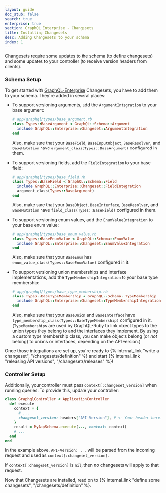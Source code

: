 ```yaml
---
layout: guide
doc_stub: false
search: true
enterprise: true
section: GraphQL Enterprise - Changesets
title: Installing Changesets
desc: Adding Changesets to your schema
index: 1
---
```


Changesets require some updates to the schema (to define changesets) and some updates to your controller (to receive version headers from clients).

### Schema Setup

To get started with [GraphQL-Enterprise](https://graphql.pro/enterprise) Changesets, you have to add them to your schema. They're added in several places:

- To support versioning arguments, add the `ArgumentIntegration` to your base argument:

    ```ruby
    # app/graphql/types/base_argument.rb
    class Types::BaseArgument < GraphQL::Schema::Argument
      include GraphQL::Enterprise::Changeset::ArgumentIntegration
    end
    ```

    Also, make sure that your `BaseField`, `BaseInputObject`, `BaseResolver`, and `BaseMutation` have `argument_class(Types::BaseArgument)` configured in them.

- To support versioning fields, add the `FieldIntegration` to your base field:

    ```ruby
    # app/graphql/types/base_field.rb
    class Types::BaseField < GraphQL::Schema::Field
      include GraphQL::Enterprise::Changeset::FieldIntegration
      argument_class(Types::BaseArgument)
    end
    ```

    Also, make sure that your `BaseObject`, `BaseInterface`, `BaseResolver`, and `BaseMutation` have `field_class(Types::BaseField)` configured in them.

- To support versioning enum values, add the `EnumValueIntegration` to your base enum value:

    ```ruby
    # app/graphql/types/base_enum_value.rb
    class Types::BaseEnumValue < GraphQL::Schema::EnumValue
      include GraphQL::Enterprise::Changeset::EnumValueIntegration
    end
    ```

    Also, make sure that your `BaseEnum` has `enum_value_class(Types::BaseEnumValue)` configured in it.

- To support versioning union memberships and interface implementations, add the `TypeMembershipIntegration` to your base type membership:

    ```ruby
    # app/graphql/types/base_type_membership.rb
    class Types::BaseTypeMembership < GraphQL::Schema::TypeMembership
      include GraphQL::Enterprise::Changeset::TypeMembershipIntegration
    end
    ```

    Also, make sure that your `BaseUnion` and `BaseInterface` have `type_membership_class(Types::BaseTypeMembership)` configured in it. (`TypeMembership`s are used by GraphQL-Ruby to link object types to the union types they belong to and the interfaces they implement. By using a custom type membership class, you can make objects belong (or _not_ belong) to unions or interfaces, depending on the API version.)

Once those integrations are set up, you're ready to {% internal_link "write a changeset", "/changesets/definition" %} and start {% internal_link "releasing API versions", "/changesets/releases" %}!

### Controller Setup

Additionally, your controller must pass `context[:changeset_version]` when running queries. To provide this, update your controller:

```ruby
class GraphqlController < ApplicationController
  def execute
    context = {
      # ...
      changeset_version: headers["API-Version"], # <- Your header here. Choose something for API clients to pass.
    }
    result = MyAppSchema.execute(..., context: context)
    # ...
  end
end
```

In the example above, `API-Version: ...` will be parsed from the incoming request and used as `context[:changeset_version]`.

If `context[:changeset_version]` is `nil`, then _no_ changesets will apply to that request.

Now that Changesets are installed, read on to {% internal_link "define some changesets", "/changesets/definition" %}.
